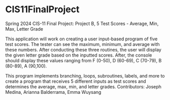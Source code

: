 # CIS11FinalProject
Spring 2024 CIS-11 Final Project: Project B, 5 Test Scores - Average, Min, Max, Letter Grade

This application will work on creating a user input-based program of five test scores. The tester can see the maximum, minimum, and average with these numbers. After conducting these three routines, the user will display the given letter grade based on the inputted scores. After, the console should display these values ranging from F (0-50), D (60-69), C (70-79), B (80-89), A (90,100). 

This program implements branching, loops, subroutines, labels, and more to create a program that receives 5 different inputs as test scores and determines the average, max, min, and letter grades.
Contributors: Joseph Medina, Arianna Balderrama, Emma Wuysang
